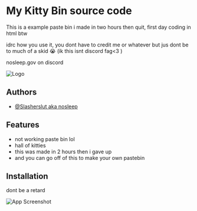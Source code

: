 
# My Kitty Bin source code

This is a example paste bin i made in two hours then quit, first day coding in html btw

idrc how you use it, you dont have to credit me or whatever but jus dont be to much of a skid :sob: (ik this isnt discord fag<3 )

nosleep.gov on discord

![Logo](https://cdn.discordapp.com/avatars/1145262700469944413/a_5027b02e73c1bec07fbc793a35ad35fa.gif?size=1024)


## Authors

- [@Slasherslut aka nosleep](https://github.com/slasherslut)


## Features

- not working paste bin lol
- hall of kitties
- this was made in 2 hours then i gave up
- and you can go off of this to make your own pastebin


## Installation

  dont be a retard

![App Screenshot](https://cdn.discordapp.com/attachments/1276965038829076602/1352171944497381376/image.png?ex=67dd0bc1&is=67dbba41&hm=e50a01ea84096d7094d7652e8f1eee723a349d9b925e0d0b5534af12ba001625&)

  
